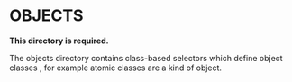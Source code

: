 # OBJECTS

**This directory is required.**

The objects directory contains class-based selectors which define object classes , for example atomic classes are a kind of object.
